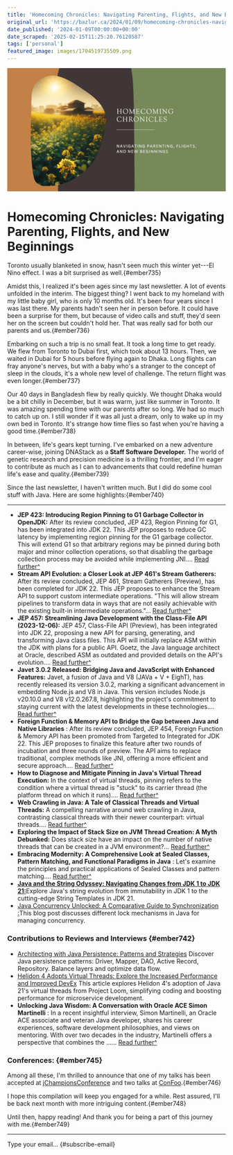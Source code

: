 ```yaml
---
title: 'Homecoming Chronicles: Navigating Parenting, Flights, and New Beginnings'
original_url: 'https://bazlur.ca/2024/01/09/homecoming-chronicles-navigating-parenting-flights-and-new-beginnings/'
date_published: '2024-01-09T00:00:00+00:00'
date_scraped: '2025-02-15T11:25:20.76120587'
tags: ['personal']
featured_image: images/1704519735509.png
---
```


![](images/1704519735509.png)

Homecoming Chronicles: Navigating Parenting, Flights, and New Beginnings
========================================================================

Toronto usually blanketed in snow, hasn't seen much this winter yet---El Nino effect. I was a bit surprised as well.{#ember735}

Amidst this, I realized it's been ages since my last newsletter. A lot of events unfolded in the interim. The biggest thing? I went back to my homeland with my little baby girl, who is only 10 months old. It's been four years since I was last there. My parents hadn't seen her in person before. It could have been a surprise for them, but because of video calls and stuff, they'd seen her on the screen but couldn't hold her. That was really sad for both our parents and us.{#ember736}

Embarking on such a trip is no small feat. It took a long time to get ready. We flew from Toronto to Dubai first, which took about 13 hours. Then, we waited in Dubai for 5 hours before flying again to Dhaka. Long flights can fray anyone's nerves, but with a baby who's a stranger to the concept of sleep in the clouds, it's a whole new level of challenge. The return flight was even longer.{#ember737}

Our 40 days in Bangladesh flew by really quickly. We thought Dhaka would be a bit chilly in December, but it was warm, just like summer in Toronto. It was amazing spending time with our parents after so long. We had so much to catch up on. I still wonder if it was all just a dream, only to wake up in my own bed in Toronto. It's strange how time flies so fast when you're having a good time.{#ember738}

In between, life's gears kept turning. I've embarked on a new adventure career-wise, joining DNAStack as a **Staff Software Developer.** The world of genetic research and precision medicine is a thrilling frontier, and I'm eager to contribute as much as I can to advancements that could redefine human life's ease and quality.{#ember739}

Since the last newsletter, I haven't written much. But I did do some cool stuff with Java. Here are some highlights:{#ember740}

*** ** * ** ***

* **JEP 423: Introducing Region Pinning to G1 Garbage Collector in OpenJDK:** After its review concluded, JEP 423, Region Pinning for G1, has been integrated into JDK 22. This JEP proposes to reduce GC latency by implementing region pinning for the G1 garbage collector. This will extend G1 so that arbitrary regions may be pinned during both major and minor collection operations, so that disabling the garbage collection process may be avoided while implementing JNI.... [Read further\^](https://www.infoq.com//news/2023/12/region-pinning-to-g1-gc)
* **Stream API Evolution: a Closer Look at JEP 461's Stream Gatherers:** After its review concluded, JEP 461, Stream Gatherers (Preview), has been completed for JDK 22. This JEP proposes to enhance the Stream API to support custom intermediate operations. "This will allow stream pipelines to transform data in ways that are not easily achievable with the existing built-in intermediate operations."... [Read further\^](https://www.infoq.com//news/2023/12/stream-api-evolution)
* **JEP 457: Streamlining Java Development with the Class-File API (2023-12-06):** JEP 457, Class-File API (Preview), has been integrated into JDK 22, proposing a new API for parsing, generating, and transforming Java class files. This API will initially replace ASM within the JDK with plans for a public API. Goetz, the Java language architect at Oracle, described ASM as outdated and provided details on the API's evolution.... [Read further\^](https://www.infoq.com//news/2023/12/jep-457-new-class-file-api)
* **Javet 3.0.2 Released: Bridging Java and JavaScript with Enhanced Features:** Javet, a fusion of Java and V8 (JAVa + V + EighT), has recently released its version 3.0.2, marking a significant advancement in embedding Node.js and V8 in Java. This version includes Node.js v20.10.0 and V8 v12.0.267.8, highlighting the project's commitment to staying current with the latest developments in these technologies.... [Read further\^](https://www.infoq.com//news/2023/12/javet-302-released)
* **Foreign Function \& Memory API to Bridge the Gap between Java and Native Libraries** : After its review concluded, JEP 454, Foreign Function \& Memory API has been promoted from Targeted to Integrated for JDK 22. This JEP proposes to finalize this feature after two rounds of incubation and three rounds of preview. The API aims to replace traditional, complex methods like JNI, offering a more efficient and secure approach.... [Read further\^](https://www.infoq.com//news/2023/10/foreign-function-and-memory-api)
* **How to Diagnose and Mitigate Pinning in Java's Virtual Thread Execution:** In the context of virtual threads, pinning refers to the condition where a virtual thread is "stuck" to its carrier thread (the platform thread on which it runs).... [Read further\^](https://foojay.io/today/how-to-diagnose-and-mitigate-pinning-in-javas-virtual-thread-execution/)
* **Web Crawling in Java: A Tale of Classical Threads and Virtual Threads:** A compelling narrative around web crawling in Java, contrasting classical threads with their newer counterpart: virtual threads.... [Read further\^](https://foojay.io/today/web-crawling-in-java-a-tale-of-classical-threads-and-virtual-threads/)
* **Exploring the Impact of Stack Size on JVM Thread Creation: A Myth Debunked:** Does stack size have an impact on the number of native threads that can be created in a JVM environment?... [Read further\^](https://foojay.io/today/exploring-the-impact-of-stack-size-on-jvm-thread-creation-a-myth-debunked/)
* **Embracing Modernity: A Comprehensive Look at Sealed Classes, Pattern Matching, and Functional Paradigms in Java** : Let's examine the principles and practical applications of Sealed Classes and pattern matching.... [Read further\^](https://foojay.io/today/embracing-modernity-a-comprehensive-look-at-sealed-classes-pattern-matching-and-functional-paradigms-in-java/)
* [**Java and the String Odyssey: Navigating Changes from JDK 1 to JDK 21:**](https://www.unlogged.io/post/java-and-the-string-odyssey-navigating-changes-from-jdk-1-to-jdk-21)Explore Java's string evolution from immutability in JDK 1 to the cutting-edge String Templates in JDK 21.
* [Java Concurrency Unlocked: A Comparative Guide to Synchronization :](https://www.unlogged.io/post/java-concurrency-unlocked-a-comparative-guide-to-synchronization-tools)This blog post discusses different lock mechanisms in Java for managing concurrency.

### Contributions to Reviews and Interviews {#ember742}

* [Architecting with Java Persistence: Patterns and Strategies](https://www.infoq.com/articles/architecting-java-persistence-patterns-and-strategies) Discover Java persistence patterns: Driver, Mapper, DAO, Active Record, Repository. Balance layers and optimize data flow.
* [Helidon 4 Adopts Virtual Threads: Explore the Increased Performance and Improved DevEx](https://www.infoq.com/articles/helidon-4-adopts-virtual-threads) This article explores Helidon 4's adoption of Java 21's virtual threads from Project Loom, simplifying coding and boosting performance for microservice development.
* **Unlocking Java Wisdom: A Conversation with Oracle ACE Simon Martinelli** : In a recent insightful interview, Simon Martinelli, an Oracle ACE associate and veteran Java developer, shares his career experiences, software development philosophies, and views on mentoring. With over two decades in the industry, Martinelli offers a perspective that combines the ...... [Read further\^](https://foojay.io/today/unlocking-java-wisdom-a-conversation-with-oracle-ace-simon-martinelli/)

### Conferences: {#ember745}

Among all these, I'm thrilled to announce that one of my talks has been accepted at [jChampionsConference](https://jchampionsconf.com/schedule.html#rahmanCard) and two talks at [ConFoo](https://confoo.ca/en/speaker/a-n-m-bazlur-rahman-1).{#ember746}

I hope this compilation will keep you engaged for a while. Rest assured, I'll be back next month with more intriguing content.{#ember748}

Until then, happy reading! And thank you for being a part of this journey with me.{#ember749}  

*** ** * ** ***

Type your email... {#subscribe-email}
